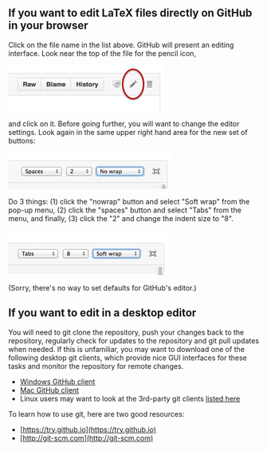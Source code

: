 ## If you want to edit LaTeX files directly on GitHub in your browser

Click on the file name in the list above.  GitHub will present an editing interface.  Look near the top of the file for the pencil icon,

![github-edit-buttons](https://github.com/mhucka/vireo/raw/master/.readme/github-edit-buttons.png)

and click on it.  Before going further, you will want to change the editor settings.  Look again in the same upper right hand area for the new set of buttons:

![github-edit-buttons](https://github.com/mhucka/vireo/raw/master/.readme/github-nowrap.png)

Do 3 things: (1) click the "nowrap" button and select "Soft wrap" from the pop-up menu, (2) click the "spaces" button and select "Tabs" from the menu, and finally, (3) click the "2" and change the indent size to "8".

![github-edit-buttons](https://github.com/mhucka/vireo/raw/master/.readme/github-soft-wrap.png)

(Sorry, there's no way to set defaults for GitHub's editor.)


## If you want to edit in a desktop editor

You will need to git clone the repository, push your changes back to the repository, regularly check for updates to the repository and git pull updates when needed.  If this is unfamiliar, you may want to download one of the following desktop git clients, which provide nice GUI interfaces for these tasks and monitor the repository for remote changes.

* [Windows GitHub client](https://windows.github.com)
* [Mac GitHub  client](https://mac.github.com)
* Linux users may want to look at the 3rd-party git clients [listed here](http://git-scm.com/download/gui/linux)

To learn how to use git, here are two good resources: 

* [https://try.github.io](https://try.github.io)
* [http://git-scm.com](http://git-scm.com)

